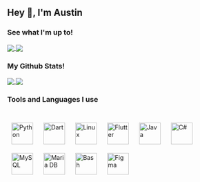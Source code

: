 ## Hey 👋, I'm Austin


### See what I'm up to!
<a href="https://www.linkedin.com/in/austin-metke/">
  <img align="center" src="https://img.shields.io/badge/LinkedIn-0077B5?style=flat-square&logo=linkedin&logoColor=white&link=www.linkedin.com/in/austin-metke/" />
</a>
<a href="https://github.com/LethalBoar70923">
  <img align="center" src="https://img.shields.io/badge/-LethalBoar70923-grey?style=flat-square&logo=github&logoColor=white&link=github.com/LethalBoar70923/" />
</a>
  

### My Github Stats!


<a href="https://github.com/LethalBoar70923">
  <img align="center" src="https://github-readme-stats.vercel.app/api?username=LethalBoar70923&count_private=true&show_icons=true&theme=tokyonight" />
</a>
<a href="https://github.com/LethalBoar70923/">
  <img align="center" src="https://github-readme-stats.vercel.app/api/top-langs/?username=LethalBoar70923&count_private=true&show_icons=true&theme=tokyonight" />
</a>


### Tools and Languages I use


<br/>  

<div align="left">  
<img style="margin: 10px" src="https://profilinator.rishav.dev/skills-assets/python-original.svg" alt="Python" height="50" />   
<img style="margin: 10px" src="https://profilinator.rishav.dev/skills-assets/dartlang-icon.svg" alt="Dart" height="50" />  
<img style="margin: 10px" src="https://profilinator.rishav.dev/skills-assets/linux-original.svg" alt="Linux" height="50" />  
<img style="margin: 10px" src="https://profilinator.rishav.dev/skills-assets/flutterio-icon.svg" alt="Flutter" height="50" />  
<img style="margin: 10px" src="https://profilinator.rishav.dev/skills-assets/java-original-wordmark.svg" alt="Java" height="50" />  
<img style="margin: 10px" src="https://profilinator.rishav.dev/skills-assets/csharp-original.svg" alt="C#" height="50" />  
<img style="margin: 10px" src="https://profilinator.rishav.dev/skills-assets/mysql-original-wordmark.svg" alt="MySQL" height="50" />  
<img style="margin: 10px" src="https://profilinator.rishav.dev/skills-assets/mariadb.png" alt="Maria DB" height="50" />  
<img style="margin: 10px" src="https://profilinator.rishav.dev/skills-assets/gnu_bash-icon.svg" alt="Bash" height="50" />  
<img style="margin: 10px" src="https://profilinator.rishav.dev/skills-assets/figma-icon.svg" alt="Figma" height="50" />  
</div>  

<br/>  


<br />
